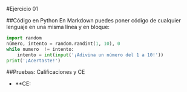 #Ejercicio 01

##Código en Python
En Markdown puedes poner código de cualquier lenguaje en una misma línea y en bloque:

```python
import random
número, intento = random.randint(1, 10), 0
while numero  != intento:
    intento = int(input('¡Adivina un número del 1 a 10!'))
print('¡Acertaste!')
```
##Pruebas: Calificaciones y CE
* **CE: 
